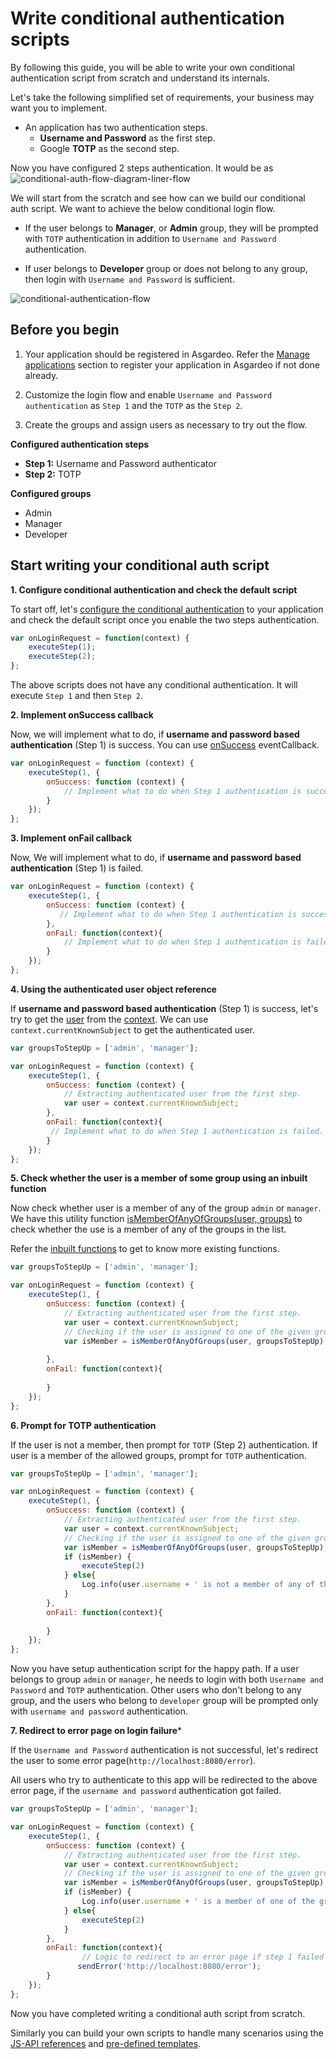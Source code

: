 # Write conditional authentication scripts

By following this guide, you will be able to write your own conditional authentication script from scratch and understand its internals.

Let's take the following simplified set of requirements, your business may want you to implement. 

- An application has two authentication steps.
    - **Username and Password** as the first step.
    - Google **TOTP** as the second step.

Now you have configured 2 steps authentication. It would be as 
<img :src="$withBase('/assets/img/guides/conditional-auth/conditional-auth-flow-diagram-liner-flow.png')" alt="conditional-auth-flow-diagram-liner-flow">
 
We will start from the scratch and see how can we build our conditional auth script. We want to achieve the below conditional login flow.

- If the user belongs to **Manager**, or **Admin** group, they will be prompted with `TOTP` authentication in addition to `Username and Password` authentication.  

- If user belongs to **Developer** group or does not belong to any group, then login with `Username and Password` is sufficient.                                                           

<img :src="$withBase('/assets/img/guides/conditional-auth/conditional-auth-flow-diagram-condition-flow.png')" alt="conditional-authentication-flow">

## Before you begin

1. Your application should be registered in Asgardeo. Refer the [Manage applications](../../applications/README.md) section to register your application in Asgardeo if
   not done already.

2. Customize the login flow and enable `Username and Password authentication` as `Step 1` and the `TOTP` as the `Step 2`.

3. Create the groups and assign users as necessary to try out the flow.

**Configured authentication steps**

* **Step 1:** Username and Password authenticator
* **Step 2:** TOTP

**Configured groups**
* Admin
* Manager
* Developer


## Start writing your conditional auth script

**1. Configure conditional authentication and check the default script**

To start off, let's [configure the conditional authentication](configure-conditional-auth.md) to your application and check the default script once you enable the two steps authentication.

```js
var onLoginRequest = function(context) {
    executeStep(1);
    executeStep(2);
};

```
The above scripts does not have any conditional authentication. It will execute `Step 1` and then `Step 2`.

**2. Implement onSuccess callback**

Now, we will implement what to do, if  **username and password based authentication** (Step 1) is success. You can use [onSuccess](conditional-auth-js-api-reference/#executestep-stepid-options-eventcallbacks) eventCallback.

```js
var onLoginRequest = function (context) {
    executeStep(1, {
        onSuccess: function (context) {
            // Implement what to do when Step 1 authentication is success.
        }
    });
};
```


**3. Implement onFail callback**

Now, We will implement what to do, if  **username and password based authentication** (Step 1) is failed.

```js
var onLoginRequest = function (context) {
    executeStep(1, {
        onSuccess: function (context) {
           // Implement what to do when Step 1 authentication is successful.
        },
        onFail: function(context){
            // Implement what to do when Step 1 authentication is failed.
        }
    });
};
```

**4. Using the authenticated user object reference**

If **username and password based authentication** (Step 1) is success, let's try to get the [user](conditional-auth-js-api-reference/#user-object) from the [context](conditional-auth-js-api-reference/#context-object). We can use `context.currentKnownSubject` to get the authenticated user.

```js
var groupsToStepUp = ['admin', 'manager'];

var onLoginRequest = function (context) {
    executeStep(1, {
        onSuccess: function (context) {
            // Extracting authenticated user from the first step.
            var user = context.currentKnownSubject;
        },
        onFail: function(context){
         // Implement what to do when Step 1 authentication is failed.
        }
    });
};
```

**5. Check whether the user is a member of some group using an inbuilt function**

Now check whether user is a member of any of the group `admin` or `manager`. We have this utility function [isMemberOfAnyOfGroups(user, groups)](conditional-auth-js-api-reference/#ismemberofanyofgroups-user-groups) to check whether the use is a member of any of the groups in the list. 

Refer the [inbuilt functions](conditional-auth-js-api-reference.md) to get to know more existing functions.

```js
var groupsToStepUp = ['admin', 'manager'];

var onLoginRequest = function (context) {
    executeStep(1, {
        onSuccess: function (context) {
            // Extracting authenticated user from the first step.
            var user = context.currentKnownSubject;
            // Checking if the user is assigned to one of the given groups.
            var isMember = isMemberOfAnyOfGroups(user, groupsToStepUp);
            
        },
        onFail: function(context){
               
        }
    });
};
```
**6. Prompt for TOTP authentication**

If the user is not a member, then prompt for `TOTP` (Step 2) authentication. If user is a member of the allowed groups, prompt for `TOTP` authentication.

```js
var groupsToStepUp = ['admin', 'manager'];

var onLoginRequest = function (context) {
    executeStep(1, {
        onSuccess: function (context) {
            // Extracting authenticated user from the first step.
            var user = context.currentKnownSubject;
            // Checking if the user is assigned to one of the given groups.
            var isMember = isMemberOfAnyOfGroups(user, groupsToStepUp);
            if (isMember) {
                executeStep(2)
            } else{
                Log.info(user.username + ' is not a member of any of the groups: ' + groupsToStepUp.toString());
            }     
        },
        onFail: function(context){
               
        }
    });
};
```

Now you have setup authentication script for the happy path. If a user belongs to group `admin` or `manager`, he needs to login with both `Username and Password` and `TOTP` authentication. Other users who don't belong to any group, and the users who belong to `developer` group will be prompted only with `username and password` authentication.

**7. Redirect to error page on login failure***

If the `Username and Password` authentication is not successful, let's redirect the user to some error page(`http://localhost:8080/error`). 

All users who try to authenticate to this app will be redirected to the above error page, if the `username and password` authentication got failed.

```js
var groupsToStepUp = ['admin', 'manager'];

var onLoginRequest = function (context) {
    executeStep(1, {
        onSuccess: function (context) {
            // Extracting authenticated user from the first step.
            var user = context.currentKnownSubject;
            // Checking if the user is assigned to one of the given groups.
            var isMember = isMemberOfAnyOfGroups(user, groupsToStepUp);
            if (isMember) {
                Log.info(user.username + ' is a member of one of the groups: ' + groupsToStepUp.toString());
            } else{
                executeStep(2)
            } 
        },
        onFail: function(context){
                // Logic to redirect to an error page if step 1 failed
               sendError('http://localhost:8080/error');
        }
    });
};
```

Now you have completed writing a conditional auth script from scratch. 

Similarly you can build your own scripts to handle many scenarios using the [JS-API references](conditional-auth-js-api-reference.md) and [pre-defined templates](conditional-auth-templates.md).

